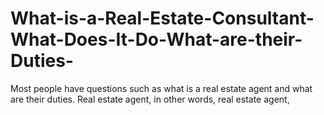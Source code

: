 # What-is-a-Real-Estate-Consultant-What-Does-It-Do-What-are-their-Duties-
Most people have questions such as what is a real estate agent and what are their duties. Real estate agent, in other words, real estate agent,
